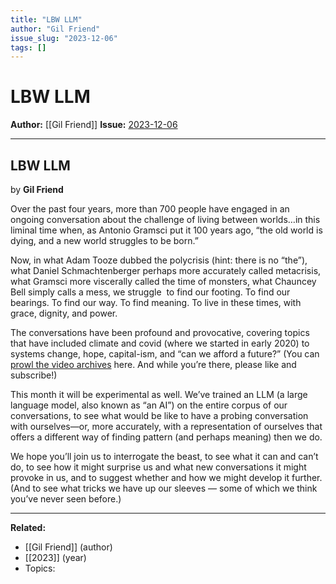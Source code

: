 ```yaml
---
title: "LBW LLM"
author: "Gil Friend"
issue_slug: "2023-12-06"
tags: []
---
```


# LBW LLM

**Author:** [[Gil Friend]]
**Issue:** [2023-12-06](https://plex.collectivesensecommons.org/2023-12-06/)

---

## LBW LLM
by **Gil Friend**

Over the past four years, more than 700 people have engaged in an ongoing conversation about the challenge of living between worlds…in this liminal time when, as Antonio Gramsci put it 100 years ago, “the old world is dying, and a new world struggles to be born.”

Now, in what Adam Tooze dubbed the polycrisis (hint: there is no “the”), what Daniel Schmachtenberger perhaps more accurately called metacrisis, what Gramsci more viscerally called the time of monsters, what Chauncey Bell simply calls a mess, we struggle  to find our footing. To find our bearings. To find our way. To find meaning. To live in these times, with grace, dignity, and power. 

The conversations have been profound and provocative, covering topics that have included climate and covid (where we started in early 2020) to systems change, hope, capital-ism, and “can we afford a future?” (You can [prowl the video archives](https://www.youtube.com/playlist?list=PL202gED-y1zOml0saofx2Nk3E3ES28TMt) here. And while you’re there, please like and subscribe!)

This month it will be experimental as well. We’ve trained an LLM (a large language model, also known as “an AI”) on the entire corpus of our conversations, to see what would be like to have a probing conversation with ourselves—or, more accurately, with a representation of ourselves that offers a different way of finding pattern (and perhaps meaning) then we do.

We hope you’ll join us to interrogate the beast, to see what it can and can’t do, to see how it might surprise us and what new conversations it might provoke in us, and to suggest whether and how we might develop it further. (And to see what tricks we have up our sleeves — some of which we think you’ve never seen before.)

---

**Related:**
- [[Gil Friend]] (author)
- [[2023]] (year)
- Topics: 

